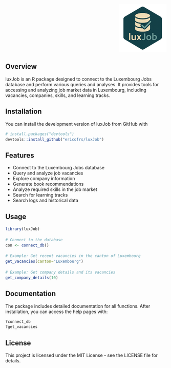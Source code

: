 <p align="right">
  <img src="man/figures/luxJob-logo-nbg.png" width="150" />
</p>

## Overview

luxJob is an R package designed to connect to the Luxembourg Jobs database and perform various queries and analyses. It provides tools for accessing and analyzing job market data in Luxembourg, including vacancies, companies, skills, and learning tracks.

## Installation

You can install the development version of luxJob from GitHub with

```r
# install.packages("devtools")
devtools::install_github("ericofrs/luxJob")
```

## Features

- Connect to the Luxembourg Jobs database
- Query and analyze job vacancies
- Explore company information
- Generate book recommendations
- Analyze required skills in the job market
- Search for learning tracks
- Search logs and historical data

## Usage

```r
library(luxJob)

# Connect to the database
con <- connect_db()

# Example: Get recent vacancies in the canton of Luxembourg
get_vacancies(canton="Luxembourg")

# Example: Get company details and its vacancies
get_company_details(10)
```

## Documentation

The package includes detailed documentation for all functions. After installation, you can access the help pages with:

```r
?connect_db
?get_vacancies
```

## License

This project is licensed under the MIT License - see the LICENSE file for details.
